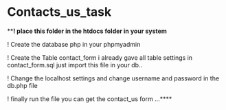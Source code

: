 # Contacts_us_task

****! place this folder in the htdocs folder in your system**

! Create the database php in your phpmyadmin 

! Create the Table  contact_form  i already gave all table settings in contact_form.sql just import this file in your db..

! Change the localhost settings and change username and password  in the db.php file

! finally run the file you can get the contact_us form ...****



